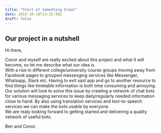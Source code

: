 ```yaml
---
title: "Start of Something Great"
date: 2019-10-18T13:25:50Z
draft: false
---
```

## Our project in a nutshell

Hi there,  
  
Conor and myself are really excited about this project and what it will become, so let me describe what our idea is.  
With a rise in different college/university course groups moving away from Facebook pages to grouped messesging services like Messenger, Whatsapp, Slack etc. Having to exit said app and go to another resource to find things like timetable information is both time consuming and annoying.  
Our solution will look to solve this issue by creating a network of chat bots for various messaging services to keep daily/regularly needed information close to hand. By also using translation services and text-to-speech services we can make the bots usable by everyone.  
We are realy looking forward to getting started and delivering a quality network of useful bots.

Ben and Conor.